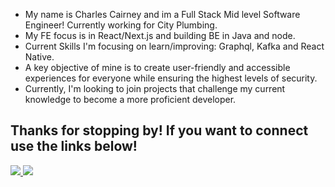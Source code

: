 - My name is Charles Cairney and im a Full Stack Mid level Software Engineer! Currently working for City Plumbing.
- My FE focus is in React/Next.js and building BE in Java and node.
- Current Skills I'm focusing on learn/improving: Graphql, Kafka and React Native.
- A key objective of mine is to create user-friendly and accessible experiences for everyone while ensuring the highest levels of security.
- Currently, I'm looking to join projects that challenge my current knowledge to become a more proficient developer.

## Thanks for stopping by! If you want to connect use the links below!
<a href="mailto: charlescairney@yahoo.co.uk">
<img src='https://img.shields.io/badge/Gmail-D14836?style=for-the-badge&logo=gmail&logoColor=white'></img>
</a>
<a href="https://www.linkedin.com/in/charlescairney/">
<img src='https://img.shields.io/badge/linkedin-%230077B5.svg?style=for-the-badge&logo=linkedin&logoColor=white'></img>
</a>

